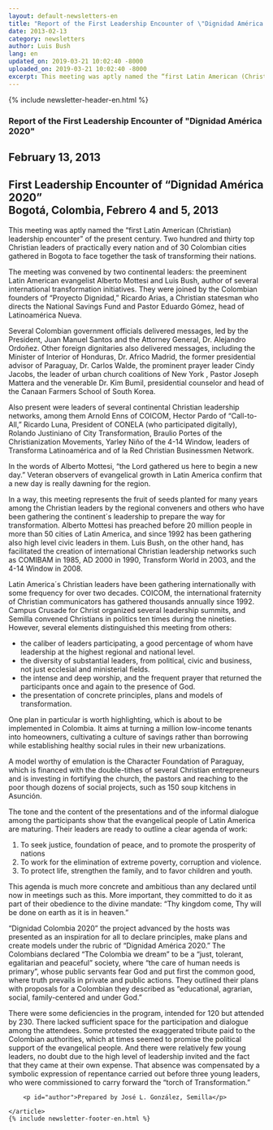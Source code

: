 ```yaml
---
layout: default-newsletters-en
title: "Report of the First Leadership Encounter of \"Dignidad América 2020\""
date: 2013-02-13
category: newsletters
author: Luis Bush
lang: en
updated_on: 2019-03-21 10:02:40 -8000
uploaded_on: 2019-03-21 10:02:40 -8000
excerpt: This meeting was aptly named the “first Latin American (Christian) leadership encounter” of the present century.  Two hundred and thirty top Christian leaders of practically every nation and of 30 Colombian cities gathered in Bogota to face together the task of transforming their nations. The meeting was convened by two continental leaders, the preeminent Latin American evangelist Alberto Mottesi and Luis Bush, author of several international transformation initiatives. They were joined by the Colombian founders of  “Proyecto Dignidad,” Ricardo Arias, a Christian statesman who directs the National Savings Fund and Pastor Eduardo Gómez, head of Latinoamérica Nueva.
---
```

<article class="document-container" data-publication-date="{{page.date}}" data-uploaded-on="{{page.uploaded_on}}" data-updated-on="{{page.updated_on}}" data-category="{{page.category}}">
<div id="newsletter">
{% include newsletter-header-en.html %}
	<article>
	    <h1>Report of the First Leadership Encounter of "Dignidad América 2020"</h1>
		<h2 id="article-date"><time datetime="2013-02-13">February 13, 2013</time></h2>
		<h2 class="subheading">First Leadership Encounter of “Dignidad América 2020”<br>
Bogotá, Colombia, Febrero 4 and 5, 2013</h2>
		<p id="first-paragraph">This meeting was aptly named the “first Latin American (Christian) leadership encounter” of the present century.  Two hundred and thirty top Christian leaders of practically every nation and of 30 Colombian cities gathered in Bogota to face together the task of transforming their nations.</p>
		<p>The meeting was convened by two continental leaders: the preeminent Latin American evangelist Alberto Mottesi and Luis Bush, author of several international transformation initiatives. They were joined by the Colombian founders of  “Proyecto Dignidad,” Ricardo Arias, a Christian statesman who directs the National Savings Fund and Pastor Eduardo Gómez, head of Latinoamérica Nueva.</p>
		<p>Several Colombian government officials delivered messages, led by the President, Juan Manuel Santos and the Attorney General, Dr. Alejandro Ordoñez.  Other foreign dignitaries also delivered messages, including the Minister of Interior of Honduras, Dr. Africo Madrid, the former presidential advisor of Paraguay, Dr. Carlos Walde, the prominent prayer leader Cindy Jacobs, the leader of urban church coalitions of New York , Pastor Joseph Mattera and the venerable Dr. Kim Bumil, presidential counselor and head of the Canaan Farmers School of South Korea.</p>
		<p>Also present were leaders of several continental Christian leadership networks, among them Arnold Enns of COICOM, Hector Pardo of “Call-to-All,” Ricardo Luna, President of CONELA (who participated digitally), Rolando Justiniano of City Transformation, Braulio Portes of the Christianization Movements, Yarley Niño of the 4-14 Window, leaders of Transforma Latinoamérica and of la Red Christian Businessmen Network.</p>
		<p>In the words of Alberto Mottesi, “the Lord gathered us here to begin a new day.”  Veteran observers of evangelical growth in Latin America confirm that a new day is really dawning for the region.</p>
		<p>In a way, this meeting represents the fruit of seeds planted for many years among the Christian leaders by the regional conveners and others who have been gathering the continent´s leadership to prepare the way for transformation.  Alberto Mottesi has preached before 20 million people in more than 50 cities of Latin America, and since 1992 has been gathering also high level civic leaders in them.  Luis Bush, on the other hand, has facilitated the creation of international Christian leadership networks  such as COMIBAM in 1985, AD 2000 in 1990, Transform World in 2003, and the 4-14 Window in 2008. </p>
		<p>Latin America´s Christian leaders have been gathering internationally with some frequency for over two decades.  COICOM, the international fraternity of Christian communicators has gathered thousands annually since 1992.  Campus Crusade for Christ organized several leadership summits, and Semilla convened Christians in politics ten times during the nineties.   However, several elements distinguished this meeting from others:</p>
		<ul>
			<li>the caliber of leaders participating, a good percentage of whom have leadership at the highest regional and national level.</li>
			<li>the diversity of substantial leaders, from political, civic and business, not just ecclesial and ministerial fields.</li>
			<li>the intense and deep worship, and the frequent prayer that returned the participants once and again to the presence of God.</li>
			<li>the presentation of concrete principles, plans and models of transformation. </li>
		</ul>
		<p>One plan in particular is worth highlighting, which is about to be implemented in Colombia.  It aims at turning a million low-income tenants into homeowners, cultivating a culture of savings rather than borrowing while establishing healthy social rules in their new urbanizations.</p>
		<p>A model worthy of emulation is the Character Foundation of Paraguay, which is financed with the double-tithes of several Christian entrepreneurs and is investing in fortifying the church, the pastors and reaching to the poor though dozens of social projects, such as 150 soup kitchens in Asunción.</p>
		<p>The tone and the content of the presentations and of the informal dialogue among the participants show that the evangelical people of Latin America are maturing.  Their leaders are ready to outline a clear agenda of work:</p>
		<ol>
			<li>To seek justice, foundation of peace, and to promote the prosperity of nations</li>
			<li>To work for the elimination of extreme poverty, corruption and violence.</li>
			<li>To protect life, strengthen the family, and to favor children and youth.</li>
		</ol>
		<p>This agenda is much more concrete and ambitious than any declared until now in meetings such as this.  More important, they committed to do it as part of their obedience to the divine mandate: “Thy kingdom come, Thy will be done on earth as it is in heaven.”</p>
		<p>“Dignidad Colombia 2020” the project advanced by the hosts was presented as an inspiration for all to declare principles, make plans and create models under the rubric of “Dignidad América 2020.”  The Colombians declared “The Colombia we dream” to be a “just, tolerant, egalitarian and peaceful” society, where “the care of human needs is primary”, whose public servants fear God and put first the common good, where truth prevails in private and public actions.  They outlined their plans with proposals for a Colombian they described as “educational, agrarian, social, family-centered and under God.”</p>
		<p>There were some deficiencies in the program, intended for 120 but attended by 230.  There lacked sufficient space for the participation and dialogue among the attendees. Some protested the exaggerated tribute paid to the Colombian authorities, which at times seemed to promise the political support of the evangelical people.  And there were relatively few young leaders, no doubt due to the high level of leadership invited and the fact that they came at their own expense. That absence was compensated by a symbolic expression of repentance carried out before three young leaders, who were commissioned to carry forward the “torch of Transformation.”</p>

		<p id="author">Prepared by José L. González, Semilla</p>

	</article>
	{% include newsletter-footer-en.html %}
</div>
</article>
